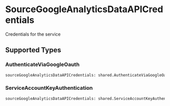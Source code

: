 # SourceGoogleAnalyticsDataAPICredentials

Credentials for the service


## Supported Types

### AuthenticateViaGoogleOauth

```python
sourceGoogleAnalyticsDataAPICredentials: shared.AuthenticateViaGoogleOauth = /* values here */
```

### ServiceAccountKeyAuthentication

```python
sourceGoogleAnalyticsDataAPICredentials: shared.ServiceAccountKeyAuthentication = /* values here */
```

